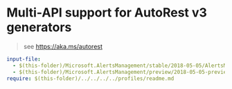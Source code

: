 # Multi-API support for AutoRest v3 generators

> see https://aka.ms/autorest

``` yaml $(enable-multi-api)
input-file:
  - $(this-folder)/Microsoft.AlertsManagement/stable/2018-05-05/AlertsManagement.json
  - $(this-folder)/Microsoft.AlertsManagement/preview/2018-05-05-preview/AlertsManagement.json
require: $(this-folder)/../../../../profiles/readme.md
```
